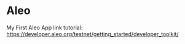 # Aleo
My First Aleo App
link tutorial: https://developer.aleo.org/testnet/getting_started/developer_toolkit/
